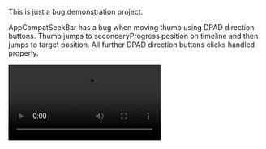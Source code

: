 This is just a bug demonstration project.

AppCompatSeekBar has a bug when moving thumb using DPAD direction buttons.
Thumb jumps to secondaryProgress position on timeline and then jumps to target position. All further
DPAD direction buttons clicks handled properly.

![video](seekbar%20bug.mov)
